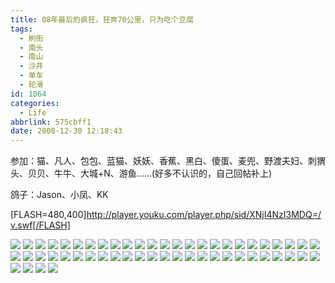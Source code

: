 ```yaml
---
title: 08年最后的疯狂，狂奔70公里，只为吃个豆腐
tags:
  - 刷街
  - 南头
  - 南山
  - 沙井
  - 单车
  - 轮滑
id: 1064
categories:
  - Life
abbrlink: 575cbff1
date: 2008-12-30 12:18:43
---
```


参加：猫、凡人、包包、蓝猫、妖妖、香蕉、黑白、傻蛋、麦兜、野渡夫妇、刺猬头、贝贝、牛牛、大城+N、游鱼......(好多不认识的，自己回帖补上) 

鸽子：Jason、小凤、KK 

[FLASH=480,400]http://player.youku.com/player.php/sid/XNjI4NzI3MDQ=/v.swf[/FLASH] 

![](/images/2008/12/30_30_121843_10700.jpg) 
![](/images/2008/12/30_30_121843_0_10701.jpg) 
![](/images/2008/12/30_30_121843_1_10702.jpg) 
![](/images/2008/12/30_30_121843_2_10703.jpg) 
![](/images/2008/12/30_30_121843_3_10704.jpg) 
![](/images/2008/12/30_30_121843_4_10705.jpg) 
![](/images/2008/12/30_30_121843_5_10706.jpg) 
![](/images/2008/12/30_30_121843_6_10707.jpg) 
![](/images/2008/12/30_30_121843_7_10708.jpg) 
![](/images/2008/12/30_30_121843_8_10709.jpg) 
![](/images/2008/12/30_30_121843_9_10710.jpg) 
![](/images/2008/12/30_30_121843_10_10711.jpg) 
![](/images/2008/12/30_30_121843_11_10712.jpg) 
![](/images/2008/12/30_30_121843_12_10713.jpg) 
![](/images/2008/12/30_30_121843_13_10714.jpg) 
![](/images/2008/12/30_30_121843_14_10715.jpg) 
![](/images/2008/12/30_30_121843_15_10716.jpg) 
![](/images/2008/12/30_30_121843_16_10717.jpg) 
![](/images/2008/12/30_30_121843_17_10718.jpg) 
![](/images/2008/12/30_30_121843_18_10719.jpg) 
![](/images/2008/12/30_30_121843_19_10720.jpg) 
![](/images/2008/12/30_30_121843_20_10721.jpg) 
![](/images/2008/12/30_30_121843_21_10722.jpg) 
![](/images/2008/12/30_30_121843_22_10723.jpg) 
![](/images/2008/12/30_30_121843_23_10724.jpg) 
![](/images/2008/12/30_30_121843_24_10725.jpg) 
![](/images/2008/12/30_30_121843_25_10726.jpg) 
![](/images/2008/12/30_30_121843_26_10727.jpg) 
![](/images/2008/12/30_30_121843_27_10728.jpg) 
![](/images/2008/12/30_30_121843_28_10729.jpg) 
![](/images/2008/12/30_30_121843_29_10730.jpg) 
![](/images/2008/12/30_30_121843_30_10731.jpg) 
![](/images/2008/12/30_30_121843_31_10732.jpg) 
![](/images/2008/12/30_30_121843_32_10733.jpg) 
![](/images/2008/12/30_30_121843_33_10734.jpg) 
![](/images/2008/12/30_30_121843_34_10735.jpg) 
![](/images/2008/12/30_30_121843_35_10736.jpg) 
![](/images/2008/12/30_30_121843_36_10737.jpg) 
![](/images/2008/12/30_30_121843_37_10738.jpg) 
![](/images/2008/12/30_30_121843_38_10739.jpg) 
![](/images/2008/12/30_30_121843_39_10740.jpg) 
![](/images/2008/12/30_30_121843_40_10741.jpg) 
![](/images/2008/12/30_30_121843_41_10742.jpg) 
![](/images/2008/12/30_30_121843_42_10743.jpg) 
![](/images/2008/12/30_30_121843_43_10744.jpg) 
![](/images/2008/12/30_30_121843_44_10745.jpg) 
![](/images/2008/12/30_30_121843_45_10746.jpg) 
![](/images/2008/12/30_30_121843_46_10747.jpg) 
![](/images/2008/12/30_30_121843_47_10748.jpg) 
![](/images/2008/12/30_30_121843_48_10749.jpg) 
![](/images/2008/12/30_30_121843_49_10750.jpg) 
![](/images/2008/12/30_30_121843_50_10751.jpg) 
![](/images/2008/12/30_30_121843_51_10752.jpg) 
![](/images/2008/12/30_30_121843_52_10753.jpg)